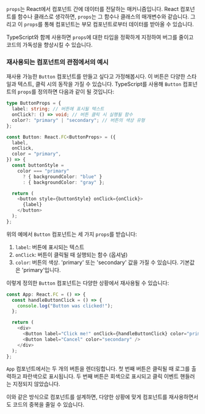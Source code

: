 `props`는 React에서 컴포넌트 간에 데이터를 전달하는 매커니즘입니다. React 컴포넌트를 함수나 클래스로 생각하면, `props`는 그 함수나 클래스의 매개변수와 같습니다. 그리고 이 `props`를 통해 컴포넌트는 부모 컴포넌트로부터 데이터를 받아올 수 있습니다.

TypeScript와 함께 사용하면 `props`에 대한 타입을 정확하게 지정하여 버그를 줄이고 코드의 가독성을 향상시킬 수 있습니다.

### 재사용되는 컴포넌트의 관점에서의 예시

재사용 가능한 `Button` 컴포넌트를 만들고 싶다고 가정해봅시다. 이 버튼은 다양한 스타일과 텍스트, 클릭 시의 동작을 가질 수 있습니다. TypeScript를 사용해 `Button` 컴포넌트의 `props`를 정의하면 다음과 같이 될 것입니다:

```typescript
type ButtonProps = {
  label: string; // 버튼에 표시될 텍스트
  onClick?: () => void; // 버튼 클릭 시 실행될 함수
  color?: "primary" | "secondary"; // 버튼의 색상 유형
};

const Button: React.FC<ButtonProps> = ({
  label,
  onClick,
  color = "primary",
}) => {
  const buttonStyle =
    color === "primary"
      ? { backgroundColor: "blue" }
      : { backgroundColor: "gray" };

  return (
    <button style={buttonStyle} onClick={onClick}>
      {label}
    </button>
  );
};
```

위의 예에서 `Button` 컴포넌트는 세 가지 `props`를 받습니다:

1. `label`: 버튼에 표시되는 텍스트
2. `onClick`: 버튼이 클릭될 때 실행되는 함수 (옵셔널)
3. `color`: 버튼의 색상. 'primary' 또는 'secondary' 값을 가질 수 있습니다. 기본값은 'primary'입니다.

이렇게 정의한 `Button` 컴포넌트는 다양한 상황에서 재사용될 수 있습니다:

```typescript
const App: React.FC = () => {
  const handleButtonClick = () => {
    console.log("Button was clicked!");
  };

  return (
    <div>
      <Button label="Click me!" onClick={handleButtonClick} color="primary" />
      <Button label="Cancel" color="secondary" />
    </div>
  );
};
```

`App` 컴포넌트에서는 두 개의 버튼을 렌더링합니다. 첫 번째 버튼은 클릭될 때 로그를 출력하고 파란색으로 표시됩니다. 두 번째 버튼은 회색으로 표시되고 클릭 이벤트 핸들러는 지정되지 않았습니다.

이와 같은 방식으로 컴포넌트를 설계하면, 다양한 상황에 맞게 컴포넌트를 재사용하면서도 코드의 중복을 줄일 수 있습니다.
